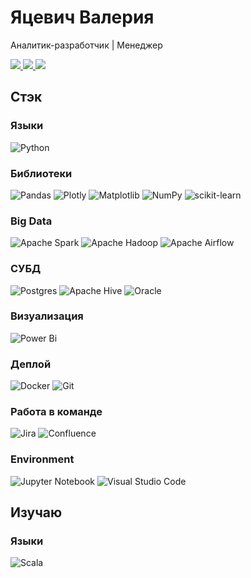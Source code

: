 # Яцевич Валерия
Аналитик-разработчик | Менеджер 

<a href="mailto:lerayatsevich@gmail.com">
    <img src="https://img.shields.io/badge/-Email-red?style=flat-square&logo=gmail&logoColor=white">
</a>

<a href="https://t.me/LERABARNARD">
    <img src="https://img.shields.io/badge/Telegram-blue?style=flat-square&logo=Telegram&labelColor=blue&link=https%3A%2F%2Ft.me%2FLERABARNARD">
</a>

<a href="https://wa.me/qr/VKF4W42OBOVEK1">
    <img src="https://img.shields.io/badge/-WhatsApp-lightgrey?style=flat-square&logo=WhatsApp&link=https%3A%2F%2Fwa.me%2Fqr%2FVKF4W42OBOVEK1">
</a>


## Стэк
### Языки
![Python](https://img.shields.io/badge/python-3670A0?style=for-the-badge&logo=python&logoColor=ffdd54)
### Библиотеки
![Pandas](https://img.shields.io/badge/pandas-%23150458.svg?style=for-the-badge&logo=pandas&logoColor=white) 
![Plotly](https://img.shields.io/badge/Plotly-%233F4F75.svg?style=for-the-badge&logo=plotly&logoColor=white) 
![Matplotlib](https://img.shields.io/badge/Matplotlib-%23ffffff.svg?style=for-the-badge&logo=Matplotlib&logoColor=black)
![NumPy](https://img.shields.io/badge/numpy-%23013243.svg?style=for-the-badge&logo=numpy&logoColor=white) 
![scikit-learn](https://img.shields.io/badge/scikit--learn-%23F7931E.svg?style=for-the-badge&logo=scikit-learn&logoColor=white) 
### Big Data
![Apache Spark](https://img.shields.io/badge/Apache%20Spark-FDEE21?style=for-the-badge&logo=apachespark&logoColor=black)
![Apache Hadoop](https://img.shields.io/badge/Apache%20Hadoop-66CCFF?style=for-the-badge&logo=apachehadoop&logoColor=black)
![Apache Airflow](https://img.shields.io/badge/Apache%20Airflow-017CEE?style=for-the-badge&logo=Apache%20Airflow&logoColor=white)
### СУБД
![Postgres](https://img.shields.io/badge/postgres-%23316192.svg?style=for-the-badge&logo=postgresql&logoColor=white)
![Apache Hive](https://img.shields.io/badge/Apache%20Hive-FDEE21?style=for-the-badge&logo=apachehive&logoColor=black)
![Oracle](https://img.shields.io/badge/Oracle-F80000?style=for-the-badge&logo=oracle&logoColor=white)
### Визуализация
![Power Bi](https://img.shields.io/badge/power_bi-F2C811?style=for-the-badge&logo=powerbi&logoColor=black)
### Деплой
![Docker](https://img.shields.io/badge/docker-%230db7ed.svg?style=for-the-badge&logo=docker&logoColor=white)
![Git](https://img.shields.io/badge/git-%23F05033.svg?style=for-the-badge&logo=git&logoColor=white)
### Работа в команде
![Jira](https://img.shields.io/badge/jira-%230A0FFF.svg?style=for-the-badge&logo=jira&logoColor=white)
![Confluence](https://img.shields.io/badge/confluence-%23172BF4.svg?style=for-the-badge&logo=confluence&logoColor=white)
### Environment
![Jupyter Notebook](https://img.shields.io/badge/jupyter-%23FA0F00.svg?style=for-the-badge&logo=jupyter&logoColor=white)
![Visual Studio Code](https://img.shields.io/badge/Visual%20Studio%20Code-0078d7.svg?style=for-the-badge&logo=visual-studio-code&logoColor=white)
## Изучаю
### Языки
![Scala](https://img.shields.io/badge/scala-%23DC322F.svg?style=for-the-badge&logo=scala&logoColor=white)



